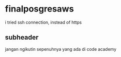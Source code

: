 # finalposgresaws
i tried ssh connection, instead of https

## subheader
jangan ngikutin sepenuhnya yang ada di code academy
